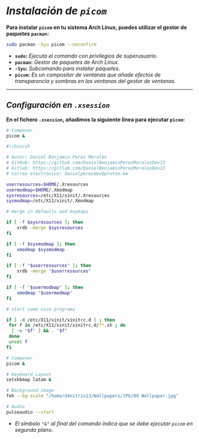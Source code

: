 # ***Instalación de `picom`***

**Para instalar `picom` en tu sistema Arch Linux, puedes utilizar el gestor de paquetes `pacman`:**

```bash
sudo pacman -Syu picom --noconfirm
```

- **`sudo`:** *Ejecuta el comando con privilegios de superusuario.*
- **`pacman`:** *Gestor de paquetes de Arch Linux.*
- **`-Syu`:** *Subcomando para instalar paquetes.*
- **`picom`:** *Es un compositor de ventanas que añade efectos de transparencia y sombras en las ventanas del gestor de ventanas.*

---

## ***Configuración en `.xsession`***

**En el fichero `.xsession`, añadimos la siguiente línea para ejecutar `picom`:**

```bash
# Composer
picom &
```

```bash
#!/bin/sh

# Autor: Daniel Benjamin Perez Morales
# GitHub: https://github.com/DanielBenjaminPerezMoralesDev13
# Gitlab: https://gitlab.com/DanielBenjaminPerezMoralesDev13
# Correo electrónico: danielperezdev@proton.me 

userresources=$HOME/.Xresources
usermodmap=$HOME/.Xmodmap
sysresources=/etc/X11/xinit/.Xresources
sysmodmap=/etc/X11/xinit/.Xmodmap

# merge in defaults and keymaps

if [ -f $sysresources ]; then
    xrdb -merge $sysresources
fi

if [ -f $sysmodmap ]; then
    xmodmap $sysmodmap
fi

if [ -f "$userresources" ]; then
    xrdb -merge "$userresources"
fi

if [ -f "$usermodmap" ]; then
    xmodmap "$usermodmap"
fi

# start some nice programs

if [ -d /etc/X11/xinit/xinitrc.d ] ; then
 for f in /etc/X11/xinit/xinitrc.d/?*.sh ; do
  [ -x "$f" ] && . "$f"
 done
 unset f
fi

# Composer
picom &

# Keyboard Layout
setxkbmap latam &

# Background image
feh --bg-scale "/home/d4nitrix13/Wallpapers/JPG/09 Wallpaper.jpg"

# Audio
pulseaudio --start
```

- *El símbolo `"&"` al final del comando indica que se debe ejecutar `picom` en segundo plano.*
